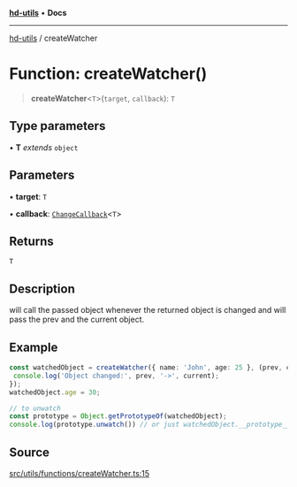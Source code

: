 [**hd-utils**](../README.md) • **Docs**

***

[hd-utils](../globals.md) / createWatcher

# Function: createWatcher()

> **createWatcher**\<`T`\>(`target`, `callback`): `T`

## Type parameters

• **T** *extends* `object`

## Parameters

• **target**: `T`

• **callback**: [`ChangeCallback`](../type-aliases/ChangeCallback.md)\<`T`\>

## Returns

`T`

## Description

will call the passed object whenever the returned object is changed and will pass the prev and the current object.

## Example

```ts
const watchedObject = createWatcher({ name: 'John', age: 25 }, (prev, current) => {
 console.log('Object changed:', prev, '->', current);
});
watchedObject.age = 30;

// to unwatch 
const prototype = Object.getPrototypeOf(watchedObject);
console.log(prototype.unwatch()) // or just watchedObject.__prototype__.unwatch();
```

## Source

[src/utils/functions/createWatcher.ts:15](https://github.com/AhmadHddad/h-utils/blob/f7bb9ae71f981ffef49079271b9540862594b7e6/src/utils/functions/createWatcher.ts#L15)
